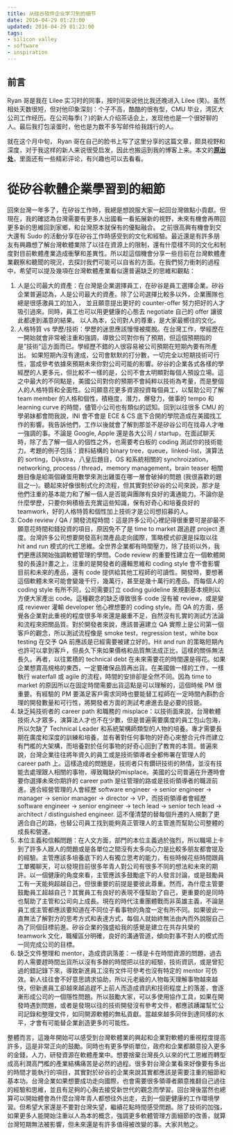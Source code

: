 ```yaml
---
title: 从硅谷软件企业学习到的细节
date: 2016-04-29 01:23:00
updated: 2016-04-29 01:23:00
tags:
- silicon valley
- software
- inspiration
---
```



## 前言
Ryan 哥是我在 Lilee 实习时的同事，按时间来说他比我还晚进入 Lilee (笑)。虽然相处天数很短，但对他印象深刻：个子不高，酷酷的很有型，CMU 毕业，湾区大公司工作经历。在公司每季(？)的新人介绍茶话会上，发现他也是一个很好聊的人。最后我打包滚蛋时，他也是为数不多写邮件给我践行的人。

就在这个月中旬， Ryan 哥在自己的脸书上写了这里分享的这篇文章，颇具视野和深度，对于我这样的新人来说很受启发，因此也搬运到我的博客上来。本文的[**原出处**](https://www.facebook.com/ryanyang328/posts/10105200442293837)，里面还有一些精彩评论，有兴趣也可以去看看。
<!-- more -->

# 從矽谷軟體企業學習到的細節
回來台灣一年多了，在矽谷工作時，我總是想說服大家一起回台灣做點小貢獻。但現在，我的確認為台灣需要有更多人出國看一看拓展新的視野，未來有機會再帶回更多新的思維回到家鄉，和台灣原本就保有的優點融合。 之前很高興有機會到交大還有 Sudo 的活動分享在矽谷工作時感受到的文化和經驗。最近還是有許多朋友有興趣想了解台灣軟體業除了以往在資源上的限制，還有什麼樣不同的文化和制度對目前軟體產業造成衝擊和差異性。所以趁這個機會分享一些目前在台灣軟體產業觀察和聽聞的現況，去探討我們可能可以自省的方面。在我們努力衝刺的過程中，希望可以提及幾項在台灣軟體產業看似還普遍缺乏的思維和觀點：

1. 人是公司最大的資產：在台灣是企業選擇員工，在矽谷是員工選擇企業。矽谷企業普遍認為，人是公司最大的資產。除了公司選擇比較多以外，企業團隊也總是很感激員工的加入， 並且願意提出更好的 counter-offer 努力把好的人才吸引過來。同時，員工也可以用更健康的心態去 negotiate 自己的 offer 讓彼此都達到滿意的結果。 以人為本，公司對人的尊重，是大家最嚮往的文化。
2. 人格特質 vs 學歷/技術：學歷的迷思應該慢慢被擺脫。在台灣工作，學經歷在一開始就會非常被注重和強調，導致公司對你有了預期，但這個預期指的是”技術”這方面而已。學經歷不錯的人很容易被公司預期在短期內要有所產出。 如果短期內沒有達成，公司會默默的打分數，一切完全以短期技術可行性，當成參考依據來預期未來你對公司可能的影響。矽谷的企業各式各樣的學經歷的人更多元，但比較不一樣的是，公司不會太明顯對每個人預設立場。這之中最大的不同點是，美國公司對你的預期不會純粹以技術為考量，而是整個人的人格特質和全面性。公司願意花更多資源投資每個員工，以幫助公司了解 team member 的人格和個性，積極度，潛力，爆發力，做事的 tempo 和 learning curve 的時間，儘管小公司也有類似的認知。回到以往很多 CMU 的學弟妹都會問我說，INI 會不會是 ECE & CS 底下合開的學院造成在美國找工作的影響。我告訴他們，工作以後就會了解到那並不是矽谷公司在找尋人才唯一強調的事。不論是 Google, Apple 還是各大公司 / startup，在面試聊天時，除了去了解一個人的個性之外，也需要考白板的 coding 測試你的技術能力。考題的例子包括：資料結構的 binary tree，queue，linked-list，演算法的 sorting，Dijkstra，八皇后題目，OS 和系統相關的 synchroization，networking, process / thread，memory management，brain teaser 相關題目像是給兩個雞蛋用數學來測出雞蛋在哪一層會破掉的問題 (我很喜歡的題目之一)。聽起來好像很制式化的流程，但其實對於矽谷的公司來說，那才是他們注重的基本能力和了解一個人是否能與團隊有良好的溝通能力。不論你是什麼學歷，只要你夠積極去充實這些知識，保有好奇心和培養良好的 teamwork，好的人格特質和個性加上技術才是公司想招募的人。
3. Code review / QA / 開發流程時間：這是許多公司心裡記得很重要可是卻最不願意花時間和錢投資的項目，原因免不了是 time to market 跟追趕 project 進度。台灣許多公司想要開發高利潤產品走向國際，策略模式卻還是採取以往 hit and run 模式的代工思維。全世界企業都有時間壓力，除了技術以外，我們更應該開始強調軟體管理的學問。Code review 的重要性建立在一個軟體開發的長遠計畫之上，注重的是開發者的邏輯思維和 coding style 會不會影響目前和未來的產品，還有 code 提供給其他工程師的可讀性。開發時，要想著這個軟體未來可能會變幾千行，幾萬行，甚至是幾十萬行的產品。而每個人的 coding style 有所不同，公司需要訂立 coding guideline 來規劃基本規則以方便大家產出 code。這種觀念的缺乏導致很多 code 沒有被 review，或是變成 reviewer 灌輸 developer 他心裡想要的 coding style。而 QA 的方面，感覺各企業對此重視的程度很多年來還是嚴重不足，自然沒有扎實的測試方法論和流程來把關品質。對於開發者來說，應該普遍建立 QA 實際上是公司第一個客戶的觀念，所以測試流程像是 smoke test，regression test，white box testing 在交予 QA 前應該是已經需要被建立好的。Hit and run 的策略短期內也許可以拿到客戶，但長久下來如果價格和品質無法成正比，這樣的關係無法長久。再者，以往累積的 technical debt 在未來需要花的時間還是得花。如果企業想賣高規格的東西，一定要確保品質再出貨。在美國做一樣的工作，一樣執行 waterfall 或 agile 的流程，時間的安排卻是全然不同。因為 time to market 的原因所以在固定時間需要出貨這點是可以理解的，這個時候 PM 很重要。有經驗的 PM 要滿足客戶需求同時也要能替工程師在一定時間內斟酌合理的開發數量和可行性，將開發者方面的測試考慮進去是必要的技能。
4. 缺乏純技術者的 career path 和職務的 misplace：以技術面來說，台灣軟體技術人才眾多，演算法人才也不在少數，但是普遍需要廣度的員工包山包海，所以欠缺了 Technical Leader 和系統架構師類型的人物的培養。專才需要長期在廣度和深度的訓練和培養，並有著對任何事物的好奇心來整合元件而建立有門檻的大架構，而培養對於任何事物的好奇心回到了教育的本質。普遍來說，台灣企業往往將年資久的員工或是技術領導者全都佈署在管理人的 career path 上。這樣造成的問題是，技術者只有鑽研技術的熱情，並沒有技能去處理跟人相關的事物，導致職缺的misplace。美國的公司普遍在升遷時會要你選擇未來你期許的 career path 是往管理的路或是技術領導者的職涯前進。適合經營管理的人會經歷 software engineer -> senior engineer -> manager -> senior manager -> director -> VP，而技術領導者會經歷 software engineer -> senior engineer -> tech lead -> senior tech lead -> architect / distinguished engineer. 這不僅清楚的替每個升遷的人規劃了更適合自己的路，也替公司員工找到能夠真正管理人的主管進而幫助公司整體的成長和營運。
5. 本位主義和信賴問題：在人文方面，部門的本位主義過於強烈，所以職場上卡到了許多人跟人的問題或是各單位之間沒有太多向心力是比較多朋友都會提及的經驗。主管應該多培養底下的人有獨立思考的能力，有些時候花些時間跟員工單獨聊天，可以發現目前很多年青人對公司有很多不同的想法和未來的期許。以一個健康的角度來看，主管應該多鼓勵底下的人發言討論，或是鼓勵員工有一天能夠超越自己，但很重要的前提是要彼此尊重。然而，為什麼主管要鼓勵員工超越自己？其實員工有良好的表現不僅幫助了自己，更重要的是同時也幫助了主管和公司向上成長。現在的時代注重團體戰而非英雄主義，不論是員工或主管都應該要知道在不同位子看事物的角度一定有所不同。如果彼此一直無法了解對方的思考方式和表達方式，每個人就始終無法由內而外說服自己為了同個目標前進。矽谷企業的強盛給我的感覺是建立在共存共榮的 teamwork 文化，職權區分明確，良好的溝通管道，傾向對事不對人的模式而一同完成公司的目標。
6. 缺乏文件整理和 mentor，造成資訊落差：一樣是卡在時間資源的問題，過去的人需要趕時間出貨所以沒有多餘的時間把以往的經驗，技術資訊，或是曾犯過的錯記錄下來，導致新進員工沒有文件可參考也沒有特定的 mentor 可仿效。新人往往會不好意思請求協助，所以元老級的人物每天理解事物越來越快，但新進員工卻越來越追趕不上前人而造成資訊和技術程度上的落差，會逐漸形成公司的一個隱性問題。所以鼓勵大家，可以多使用協作工具，如果在開發時遇到問題，或者是發現以往的技術開發沒有參考文件，都應該踴躍幫忙公司記錄和整理文件，如同開源軟體的無私貢獻。當越來越多同伴到達同樣的水平，才會有可能替企業創造更多的可能性。

整體而言，這幾年開始可以感受到台灣軟體業的興起和企業對軟體的重視程度提高許多，這是非常正向的鼓勵。同時也有更多學術單位，政府和企業都願意投入更多的金錢，人力，研發資源在軟體產業中。想要捨棄台灣長久以來的代工思維而轉型成高利潤高門檻的產業結構痛苦是必然的過程。很多對台灣企業看來好像要有多出的時間才能執行的項目，其實對於矽谷的企業來說其實都應該是需要注重的細節和基本功。台灣企業如果想要成功走向國際，也會需要很多領導者願意推翻自己過往的經驗和思維，並且有足夠的心胸去接受新世代的觀念而學習。回台灣後當然也總算可以開始體會為什麼台灣年青人都想往外出走，去到一個更健康的工作環境學習。但希望大家還是不要對台灣失望，繼續花點時間感受問題。除了技術的加強，如果更多人能開始注重以人為本的概念，強調更多軟體管理方面細節的改善，就算台灣短期無法被影響，但未來還是有許多值得被改變的事。大家共勉之。
